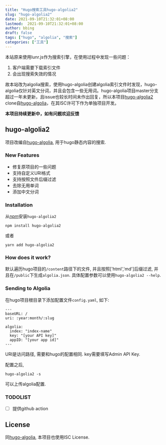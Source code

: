 ```yaml
---
title: "Hugo搜索工具hugo-algolia2"
slug: "hugo-algolia2"
date: 2021-09-10T21:32:01+08:00
lastmod:  2021-09-10T21:32:01+08:00
author: bbing
draft: false
tags: ["hugo", "algolia", "搜索"]
categories: ["工具"]
---
```


本站原来使用lunr.js作为搜索引擎，在使用过程中发现一些问题：

1. 客户端需要下载索引文件
2. 会出现搜索失效的情况

故本站改为algolia搜索，使用hugo-algolia创建algolia索引文件时发现，hugo-algolia仅针对英文分词，并且会包含一些无用词。hugo-algolia项目master分支超过一年未更新，且issue也较长时间未作出回复，所以本项目[hugo-algolia2](https://github.com/caibingcheng/hugo-algolia2) clone自[hugo-algolia](https://github.com/replicatedhq/hugo-algolia)，在其ISC许可下作为单独项目开发。

<!--more-->

**本项目持续更新中，如有问题欢迎反馈**

## hugo-algolia2

项目改编自[hugo-algolia](https://github.com/replicatedhq/hugo-algolia), 用于hugo静态内容的搜索.

### New Features

- 修复原项目的一些问题
- 支持自定义URI格式
- 支持按照文件后缀过滤
- 去除无用单词
- 添加中文分词

### Installation

从[npm](https://npmjs.org)安装`hugo-algolia2`

```
npm install hugo-algolia2
```

或者

```
yarn add hugo-algolia2
```

### How does it work?

默认遍历hugo项目的`/content`路径下的文件, 并且按照['html','md']后缀过滤, 并且在`/public`下生成`algolia.json`. 具体配置参数可以使用`hugo-algolia2 --help`.

### Sending to Algolia

在hugo项目根目录下添加配置文件`config.yaml`, 如下:

```
---
baseURL: /
uri: :year:month/:slug

algolia:
  index: "index-name"
  key: "[your API key]"
  appID: "[your app id]"
---
```

URI是访问路径, 需要和hugo的配置相同. key需要填写Admin API Key.

配置之后,
```
hugo-algolia2 -s
```
可以上传algolia配置.

### TODOLIST

- [ ] 提供github action

## License
同[hugo-algolia](https://github.com/replicatedhq/hugo-algolia), 本项目也使用ISC License.